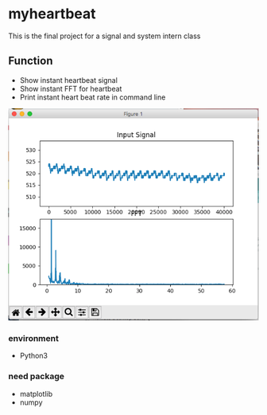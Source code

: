 # myheartbeat
  This is the final project for a signal and system intern class
## Function
  + Show instant heartbeat signal
  + Show instant FFT for heartbeat
  + Print instant heart beat rate  in command line
  
![](https://github.com/leason99/myheartbeat/blob/master/1.png)


### environment

+ Python3

### need package 
+ matplotlib
+ numpy
